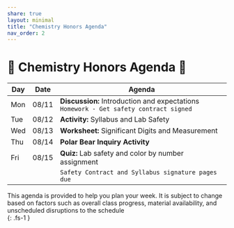 ```yaml
---
share: true
layout: minimal
title: "Chemistry Honors Agenda"
nav_order: 2
---
```


# 🧪 Chemistry Honors Agenda 🥽  


| Day | Date  | Agenda                                                                                     |
| --- | ----- | ------------------------------------------------------------------------------------------ |
| Mon | 08/11 | **Discussion:** Introduction and expectations </br>`Homework - Get safety contract signed` |
| Tue | 08/12 | **Activity:** Syllabus and Lab Safety                                                      |
| Wed | 08/13 | **Worksheet:** Significant Digits and Measurement                                          |
| Thu | 08/14 | **Polar Bear Inquiry Activity**                                                            |
| Fri | 08/15 | **Quiz:** Lab safety and color by number assignment                                        |
|     |       | `Safety Contract and Syllabus signature pages due`


This agenda is provided to help you plan your week. It is subject to change based on factors such as overall class progress, material availability, and unscheduled disruptions to the schedule  
{: .fs-1 }  
  
